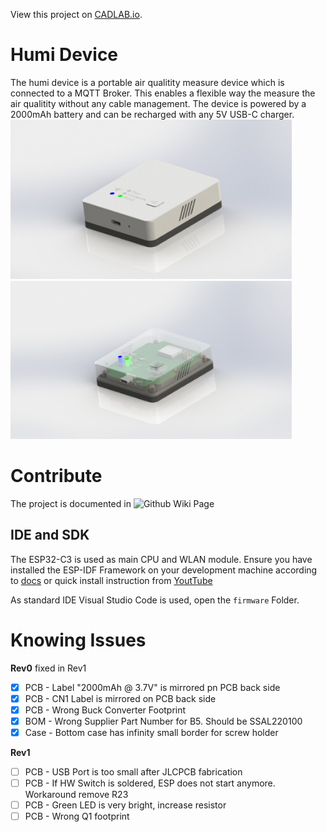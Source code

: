 View this project on [CADLAB.io](https://cadlab.io/project/26464). 

# Humi Device
The humi device is a portable air qualitity measure device which is connected to a MQTT Broker. This enables
a flexible way the measure the air qualitity without any cable management. The device is powered by a 2000mAh battery
and can be recharged with any 5V USB-C charger.<br />
<img src="docs/HumiDevice.JPG" width="450px"/>
<img src="docs/HumiDevice_intern.JPG" width="450px"/>

# Contribute
The project is documented in ![Github Wiki Page](https://github.com/ARQMS/arqms-device/wiki)


## IDE and SDK
The ESP32-C3 is used as main CPU and WLAN module. Ensure you have installed the ESP-IDF Framework on your 
development machine according to [docs](https://docs.espressif.com/projects/esp-idf/en/latest/esp32c3/get-started/index.html#step-1-install-prerequisites) or quick install instruction from [YoutTube](https://www.youtube.com/watch?v=byVPAfodTyY)

As standard IDE Visual Studio Code is used, open the `firmware` Folder.


# Knowing Issues
**Rev0** fixed in Rev1
- [x] PCB - Label "2000mAh @ 3.7V" is mirrored pn PCB back side
- [x] PCB - CN1 Label is mirrored on PCB back side
- [x] PCB - Wrong Buck Converter Footprint
- [x] BOM - Wrong Supplier Part Number for B5. Should be SSAL220100
- [x] Case - Bottom case has infinity small border for screw holder

**Rev1**
- [ ] PCB - USB Port is too small after JLCPCB fabrication
- [ ] PCB - If HW Switch is soldered, ESP does not start anymore. Workaround remove R23
- [ ] PCB - Green LED is very bright, increase resistor
- [ ] PCB - Wrong Q1 footprint
